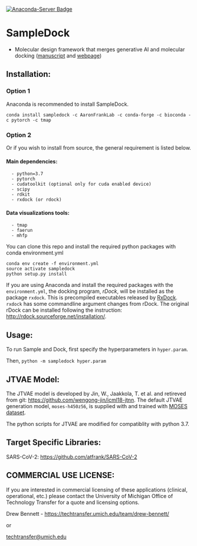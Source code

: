 [![Anaconda-Server Badge](https://anaconda.org/aaronfranklab/sampledock/badges/installer/conda.svg)](https://conda.anaconda.org/aaronfranklab)
# SampleDock
* Molecular design framework that merges generative AI and molecular docking ([manuscript](https://www.biorxiv.org/content/10.1101/2020.06.09.143289v1) and [webpage](https://atfrank.github.io/SampleDock/))


## Installation:
### Option 1
Anaconda is recommended to install SampleDock. 
```
conda install sampledock -c AaronFrankLab -c conda-forge -c bioconda -c pytorch -c tmap
```
### Option 2
Or if you wish to install from source, the general requirement is listed below.
#### Main dependencies:
```
  - python=3.7
  - pytorch
  - cudatoolkit (optional only for cuda enabled device)
  - scipy
  - rdkit
  - rxdock (or rdock)
```
#### Data visualizations tools:
```
  - tmap
  - faerun
  - mhfp
```
You can clone this repo and install the required python packages with conda environment.yml
```
conda env create -f environment.yml
source activate sampledock
python setup.py install
```
If you are using Anaconda and install the required packages with the `environment.yml`, the docking program, *rDock*, will be installed as the package `rxdock`. This is precompiled executables released by [RxDock](https://www.rxdock.org/). `rxdock` has some commandline argument changes from rDock. The original rDock can be installed following the instruction: http://rdock.sourceforge.net/installation/. 

## Usage:
To run Sample and Dock, first specify the hyperparameters in `hyper.param`. 

Then, `python -m sampledock hyper.param`

## JTVAE Model:
The JTVAE model is developed by Jin, W., Jaakkola, T. et al. and retireved from git: https://github.com/wengong-jin/icml18-jtnn. The default JTVAE generation model, `moses-h450z56`, is supplied with and trained with [MOSES dataset](https://github.com/molecularsets/moses).

The python scripts for JTVAE are modified for compatiblity with python 3.7.

## Target Specific Libraries:
SARS-CoV-2: https://github.com/atfrank/SARS-CoV-2


## COMMERCIAL USE LICENSE: 

If you are interested in commercial licensing of these applications (clinical, operational, etc.) please contact the University of Michigan Office of Technology Transfer for a quote and licensing options.

Drew Bennett - https://techtransfer.umich.edu/team/drew-bennett/

or

techtransfer@umich.edu
